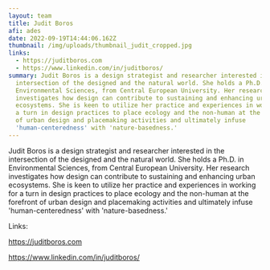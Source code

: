 ```yaml
---
layout: team
title: Judit Boros
afi: ades
date: 2022-09-19T14:44:06.162Z
thumbnail: /img/uploads/thumbnail_judit_cropped.jpg
links:
  - https://juditboros.com
  - https://www.linkedin.com/in/juditboros/
summary: Judit Boros is a design strategist and researcher interested in the
  intersection of the designed and the natural world. She holds a Ph.D. in
  Environmental Sciences, from Central European University. Her research
  investigates how design can contribute to sustaining and enhancing urban
  ecosystems. She is keen to utilize her practice and experiences in working for
  a turn in design practices to place ecology and the non-human at the forefront
  of urban design and placemaking activities and ultimately infuse
  'human-centeredness' with 'nature-basedness.'
---
```

Judit Boros is a design strategist and researcher interested in the intersection of the designed and the natural world. She holds a Ph.D. in Environmental Sciences, from Central European University. Her research investigates how design can contribute to sustaining and enhancing urban ecosystems. She is keen to utilize her practice and experiences in working for a turn in design practices to place ecology and the non-human at the forefront of urban design and placemaking activities and ultimately infuse 'human-centeredness' with 'nature-basedness.' 

Links: 

<https://juditboros.com>

<https://www.linkedin.com/in/juditboros/>